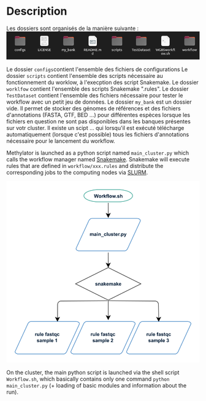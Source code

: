 
# Description 

Les dossiers sont organisés de la manière suivante : 
![folders_organisation](img/folder_organisation_worklfow.png)

Le dossier `configs`contient l'ensemble des fichiers de configurations 
Le dossier ` scripts ` contient l'ensemble des scripts nécessaire au fonctionnement du worklow, à l'execption des script Snakemake. 
Le dossier ` worklfow ` contient l'ensemble des scripts Snakemake ".rules". 
Le dossier ` TestDataset ` contient l'ensemble des fichiers nécessaire pour tester le workflow avec un petit jeu de données. 
Le dossier ` my_bank ` est un dossier vide. Il permet de stocker des génomes de références et des fichiers d'annotations (FASTA, GTF, BED ...) pour différentes espèces lorsque les fichiers en question ne sont pas disponibles dans les banques présentes sur votr cluster. Il existe un scipt ... qui lorsqu'il est exécuté télécharge automatiquement (lorsque c'est possible) tous les fichiers d'annotations nécessaire pour le lancement du workflow. 

Methylator is launched as a python script named `main_cluster.py` which calls the workflow manager named [Snakemake](https://snakemake.readthedocs.io/en/stable/snakefiles/rules.html). 
Snakemake will execute rules that are defined in `workflow/xxx.rules` and distribute the corresponding jobs to the computing nodes via [SLURM](https://ifb-elixirfr.gitlab.io/cluster/doc/slurm/slurm_user_guide/). 

![cluster_chart](img/cluster_chart.pdf.png)

On the cluster, the main python script is launched via the shell script `Workflow.sh`,
which basically contains only one command `python main_cluster.py` (+ loading of basic modules and information about the run).
